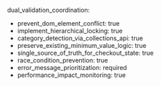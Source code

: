 dual_validation_coordination:
  - prevent_dom_element_conflict: true
  - implement_hierarchical_locking: true
  - category_detection_via_collections_api: true
  - preserve_existing_minimum_value_logic: true
  - single_source_of_truth_for_checkout_state: true
  - race_condition_prevention: true
  - error_message_prioritization: required
  - performance_impact_monitoring: true

